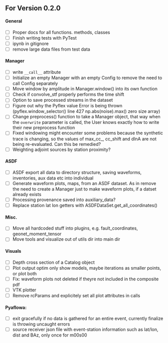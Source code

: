 ## For Version 0.2.0

#### General
- [ ] Proper docs for all functions. methods, classes 
- [ ] Finish writing tests with PyTest
- [ ] ipynb in gitignore
- [ ] remove large data files from test data

#### Manager
- [ ] write `__call__` attribute
- [ ] Initialize an empty Manager with an empty Config to remove the need to call Config separately
- [ ] Move window by amplitude in Manager.window() into its own function
- [ ] Check if convolve_stf properly performs the time shift
- [ ] Option to save processed streams in the dataset
- [ ] Figure out why the Pyflex value Error is being thrown (pyflex.window_selector() line 427 np.abs(noise).max() zero size array)
- [ ] Change preprocess() function to take a Manager object, that way when the `overwrite` parameter is called, the User knows exactly
      how to write their new preprocess function
- [ ] Fixed windowing might encounter some problems because the synthetic trace is changing, so the values of max_cc_, cc_shift and dlnA       are not being re-evaluated. Can this be remedied?
- [ ] Weighting adjoint sources by station proximity?

#### ASDF
- [ ] ASDF export all data to directory structure, saving waveforms, inventories, aux data etc into individual 
- [ ] Generate waveform plots, maps, from an ASDF dataset. As in remove the need to create a Manager just to make 
      waveform plots, if a datset already exists
- [ ] Processing provenance saved into auxiliary_data?
- [ ] Replace station lat lon getters with ASDFDataSet.get_all_coordinates()

#### Misc.
- [ ] Move all hardcoded stuff into plugins, e.g. fault_coordinates, geonet_moment_tensor
- [ ] Move tools and visualize out of utils dir into main dir

#### Visuals
- [ ] Depth cross section of a Catalog object
- [ ] Plot output optim only show models, maybe iterations as smaller points, or plot both
- [ ] Fix: waveform plots not deleted if theyre not included in the composite pdf
- [ ] VTK plotter
- [ ] Remove rcParams and explicitely set all plot attributes in calls

#### Pyaflowa:
- [ ] exit gracefully if no data is gathered for an entire event, currently finalize is throwing uncaught errors
- [ ] source receiver json file with event-station information such as lat/lon, dist and BAz, only once for m00s00
